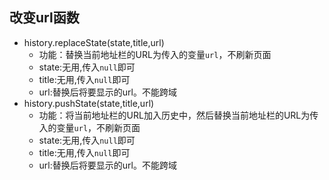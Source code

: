 ## 改变url函数
* history.replaceState(state,title,url)
    * 功能：替换当前地址栏的URL为传入的变量`url`，不刷新页面 
    * state:无用,传入`null`即可
    * title:无用,传入`null`即可
    * url:替换后将要显示的url。不能跨域
* history.pushState(state,title,url)
    * 功能：将当前地址栏的URL加入历史中，然后替换当前地址栏的URL为传入的变量`url`，不刷新页面 
    * state:无用,传入`null`即可
    * title:无用,传入`null`即可
    * url:替换后将要显示的url。不能跨域